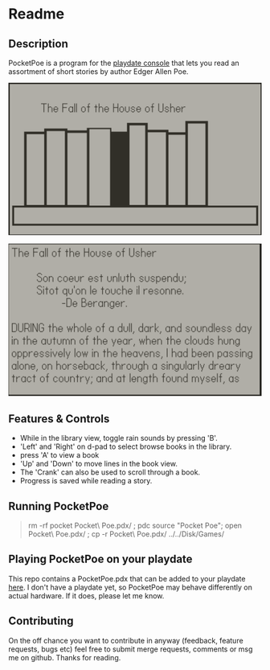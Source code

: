 # Readme

## Description
PocketPoe is a program for the [playdate console](https://play.date) that lets you read an assortment of short stories by author Edger Allen Poe.

![Library view](./library.png)


![Book view](./book.png)

## Features & Controls
- While in the library view, toggle rain sounds by pressing 'B'.
- 'Left' and 'Right' on d-pad to select browse books in the library.
- press 'A' to view a book
- 'Up' and 'Down' to move lines in the book view.
- The 'Crank' can also be used to scroll through a book. 
- Progress is saved while reading a story.


## Running PocketPoe
> rm -rf pocket Pocket\ Poe.pdx/ ; pdc source "Pocket Poe"; open Pocket\ Poe.pdx/ ; cp -r Pocket\ Poe.pdx/ ../../Disk/Games/

## Playing PocketPoe on your playdate
This repo contains a PocketPoe.pdx that can be added to your playdate [here](https://play.date/account/sideload/). 
I don't have a playdate yet, so PocketPoe may behave differently on actual hardware. If it does, please let me know.

## Contributing
On the off chance you want to contribute in anyway (feedback, feature requests, bugs etc) feel free to submit merge requests, comments or msg me on github. Thanks for reading.
 

